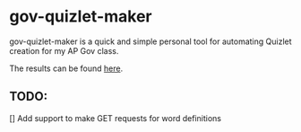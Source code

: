 # gov-quizlet-maker
gov-quizlet-maker is a quick and simple personal tool for automating Quizlet creation for my AP Gov class. 

The results can be found [here](https://quizlet.com/eugenebaba314).

## TODO:
[] Add support to make GET requests for word definitions
